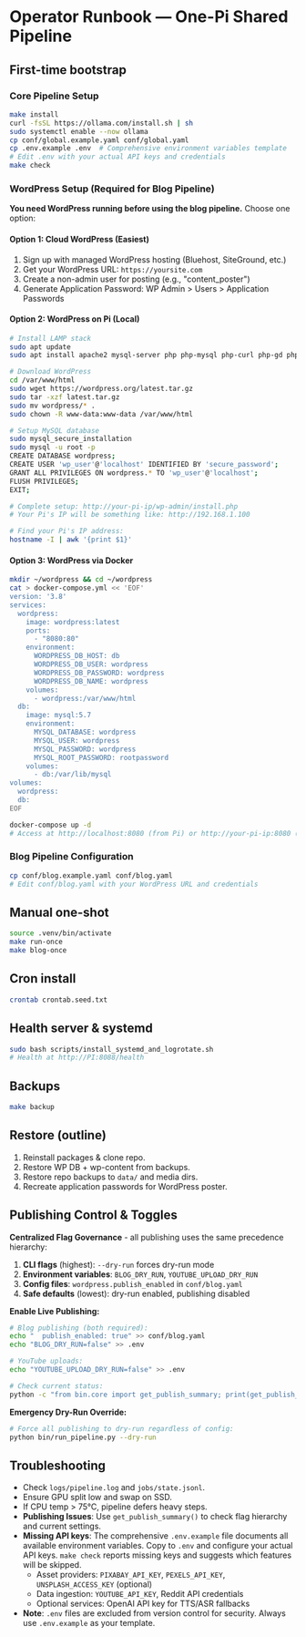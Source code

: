 # Operator Runbook — One-Pi Shared Pipeline

## First-time bootstrap

### Core Pipeline Setup
```bash
make install
curl -fsSL https://ollama.com/install.sh | sh
sudo systemctl enable --now ollama
cp conf/global.example.yaml conf/global.yaml
cp .env.example .env  # Comprehensive environment variables template
# Edit .env with your actual API keys and credentials
make check
```

### WordPress Setup (Required for Blog Pipeline)

**You need WordPress running before using the blog pipeline.** Choose one option:

#### Option 1: Cloud WordPress (Easiest)
1. Sign up with managed WordPress hosting (Bluehost, SiteGround, etc.)
2. Get your WordPress URL: `https://yoursite.com`
3. Create a non-admin user for posting (e.g., "content_poster")
4. Generate Application Password: WP Admin > Users > Application Passwords

#### Option 2: WordPress on Pi (Local)
```bash
# Install LAMP stack
sudo apt update
sudo apt install apache2 mysql-server php php-mysql php-curl php-gd php-mbstring php-xml

# Download WordPress
cd /var/www/html
sudo wget https://wordpress.org/latest.tar.gz
sudo tar -xzf latest.tar.gz
sudo mv wordpress/* .
sudo chown -R www-data:www-data /var/www/html

# Setup MySQL database
sudo mysql_secure_installation
sudo mysql -u root -p
CREATE DATABASE wordpress;
CREATE USER 'wp_user'@'localhost' IDENTIFIED BY 'secure_password';
GRANT ALL PRIVILEGES ON wordpress.* TO 'wp_user'@'localhost';
FLUSH PRIVILEGES;
EXIT;

# Complete setup: http://your-pi-ip/wp-admin/install.php
# Your Pi's IP will be something like: http://192.168.1.100

# Find your Pi's IP address:
hostname -I | awk '{print $1}'
```

#### Option 3: WordPress via Docker
```bash
mkdir ~/wordpress && cd ~/wordpress
cat > docker-compose.yml << 'EOF'
version: '3.8'
services:
  wordpress:
    image: wordpress:latest
    ports:
      - "8080:80"
    environment:
      WORDPRESS_DB_HOST: db
      WORDPRESS_DB_USER: wordpress
      WORDPRESS_DB_PASSWORD: wordpress
      WORDPRESS_DB_NAME: wordpress
    volumes:
      - wordpress:/var/www/html
  db:
    image: mysql:5.7
    environment:
      MYSQL_DATABASE: wordpress
      MYSQL_USER: wordpress
      MYSQL_PASSWORD: wordpress
      MYSQL_ROOT_PASSWORD: rootpassword
    volumes:
      - db:/var/lib/mysql
volumes:
  wordpress:
  db:
EOF

docker-compose up -d
# Access at http://localhost:8080 (from Pi) or http://your-pi-ip:8080 (from other devices)
```

### Blog Pipeline Configuration
```bash
cp conf/blog.example.yaml conf/blog.yaml
# Edit conf/blog.yaml with your WordPress URL and credentials
```

## Manual one-shot
```bash
source .venv/bin/activate
make run-once
make blog-once
```

## Cron install
```bash
crontab crontab.seed.txt
```

## Health server & systemd
```bash
sudo bash scripts/install_systemd_and_logrotate.sh
# Health at http://PI:8088/health
```

## Backups
```bash
make backup
```

## Restore (outline)
1) Reinstall packages & clone repo.
2) Restore WP DB + wp-content from backups.
3) Restore repo backups to `data/` and media dirs.
4) Recreate application passwords for WordPress poster.

## Publishing Control & Toggles

**Centralized Flag Governance** - all publishing uses the same precedence hierarchy:
1. **CLI flags** (highest): `--dry-run` forces dry-run mode
2. **Environment variables**: `BLOG_DRY_RUN`, `YOUTUBE_UPLOAD_DRY_RUN`
3. **Config files**: `wordpress.publish_enabled` in `conf/blog.yaml`
4. **Safe defaults** (lowest): dry-run enabled, publishing disabled

**Enable Live Publishing:**
```bash
# Blog publishing (both required):
echo "  publish_enabled: true" >> conf/blog.yaml
echo "BLOG_DRY_RUN=false" >> .env

# YouTube uploads:
echo "YOUTUBE_UPLOAD_DRY_RUN=false" >> .env

# Check current status:
python -c "from bin.core import get_publish_summary; print(get_publish_summary())"
```

**Emergency Dry-Run Override:**
```bash
# Force all publishing to dry-run regardless of config:
python bin/run_pipeline.py --dry-run
```

## Troubleshooting
- Check `logs/pipeline.log` and `jobs/state.jsonl`.
- Ensure GPU split low and swap on SSD.
- If CPU temp > 75°C, pipeline defers heavy steps.
- **Publishing Issues**: Use `get_publish_summary()` to check flag hierarchy and current settings.
- **Missing API keys**: The comprehensive `.env.example` file documents all available environment variables. Copy to `.env` and configure your actual API keys. `make check` reports missing keys and suggests which features will be skipped.
  - Asset providers: `PIXABAY_API_KEY`, `PEXELS_API_KEY`, `UNSPLASH_ACCESS_KEY` (optional)
  - Data ingestion: `YOUTUBE_API_KEY`, Reddit API credentials
  - Optional services: OpenAI API key for TTS/ASR fallbacks
- **Note**: `.env` files are excluded from version control for security. Always use `.env.example` as your template.
